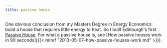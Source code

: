 ```yaml
---
title: passive house
---
```

One obvious conclusion from my Masters Degree in Energy Economics: build a house that requires little energy to heat. So I built Edinburgh's first <a href="https://en.wikipedia.org/wiki/Passive_house">Passive House</a>. For what a passive house is, see [How passive houses work in 90 seconds]({{< relref "2013-05-07-how-passive-houses-work.md" >}}).